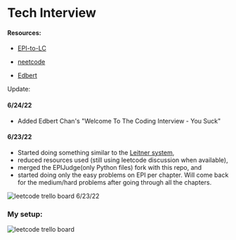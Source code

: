 # Tech Interview

#### Resources:

- [EPI-to-LC](https://github.com/slgriff/EPI-to-LC)

- [neetcode](https://neetcode.io/)

- [Edbert](https://tinyurl.com/4hdj47mv)





Update:
#### 6/24/22
- Added Edbert Chan's "Welcome To The Coding Interview - You Suck"

#### 6/23/22

- Started doing something similar to the [Leitner system](https://www.mindedge.com/learning-science/the-leitner-system-how-does-it-work/),
- reduced resources used (still using leetcode discussion when available),
- merged the EPIJudge(only Python files) fork with this repo, and
- started doing only the easy problems on EPI per chapter. Will come back for the medium/hard problems after going through all the chapters.

![leetcode trello board 6/23/22](my_trello2.png)

### My setup:

![leetcode trello board](my_trello.png)

